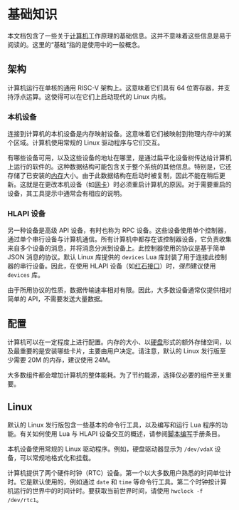 # 基础知识
本文档包含了一些关于[计算机](block/computer.md)工作原理的基础信息。这并不意味着这些信息是易于阅读的。这里的“基础”指的是使用中的一般概念。

## 架构
计算机运行在单核的通用 RISC-V 架构上。这意味着它们具有 64 位寄存器，并支持浮点运算。这使得可以在它们上启动现代的 Linux 内核。

### 本机设备
连接到计算机的本机设备是内存映射设备。这意味着它们被映射到物理内存中的某个区域。计算机使用常规的 Linux 驱动程序与它们交互。

有哪些设备可用，以及这些设备的地址在哪里，是通过扁平化设备树传达给计算机上运行的软件的。这种数据结构可能包含关于整个系统的其他信息。特别是，它还存储了已安装的[内存](item/memory.md)大小。由于此数据结构在启动时被复制，因此不能在稍后更新。这就是在更改本机设备（如[网卡](item/network_interface_card.md)）时必须重启计算机的原因。对于需要重启的设备，其工具提示中通常会有相应的说明。

### HLAPI 设备
另一种设备是高级 API 设备，有时也称为 RPC 设备。这些设备使用单个控制器，通过单个串行设备与计算机通信。所有计算机中都存在该控制器设备，它负责收集来自多个设备的消息，并将消息分派到设备上。此控制器使用的协议是基于简单 JSON 消息的协议。默认 Linux 库提供的 `devices` Lua 库封装了用于连接此控制器的串行设备。因此，在使用 HLAPI 设备（如[红石接口](block/redstone_interface.md)）时，*强烈*建议使用 `devices` 库。

由于所用协议的性质，数据传输速率相对有限。因此，大多数设备通常仅提供相对简单的 API，不需要发送大量数据。

## 配置
计算机可以在一定程度上进行配置。内存的大小、以[硬盘](item/hard_drive.md)形式的额外存储空间，以及最重要的是安装哪些卡片，主要由用户决定。请注意，默认的 Linux 发行版至少需要 20M 的内存，建议使用 24M。

大多数组件都会增加计算机的整体能耗。为了节约能源，选择仅必要的组件至关重要。

## Linux
默认的 Linux 发行版包含一些基本的命令行工具，以及编写和运行 Lua 程序的功能。有关如何使用 Lua 与 HLAPI 设备交互的概述，请参阅[脚本编写](scripting.md)手册条目。

本机设备使用常规的 Linux 驱动程序。例如，硬盘驱动器显示为 `/dev/vdaX` 设备，可以常规地格式化和挂载。

计算机提供了两个硬件时钟（RTC）设备。第一个以大多数用户熟悉的时间单位计时。它是默认使用的，例如通过 `date` 和 `time` 等命令行工具。第二个时钟按计算机运行的世界中的时间计时。要获取当前世界时间，请使用 `hwclock -f /dev/rtc1`。

